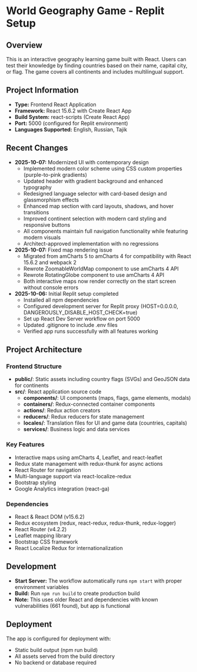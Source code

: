 # World Geography Game - Replit Setup

## Overview
This is an interactive geography learning game built with React. Users can test their knowledge by finding countries based on their name, capital city, or flag. The game covers all continents and includes multilingual support.

## Project Information
- **Type:** Frontend React Application
- **Framework:** React 15.6.2 with Create React App
- **Build System:** react-scripts (Create React App)
- **Port:** 5000 (configured for Replit environment)
- **Languages Supported:** English, Russian, Tajik

## Recent Changes
- **2025-10-07:** Modernized UI with contemporary design
  - Implemented modern color scheme using CSS custom properties (purple-to-pink gradients)
  - Updated header with gradient background and enhanced typography
  - Redesigned language selector with card-based design and glassmorphism effects
  - Enhanced map section with card layouts, shadows, and hover transitions
  - Improved continent selection with modern card styling and responsive buttons
  - All components maintain full navigation functionality while featuring modern visuals
  - Architect-approved implementation with no regressions
- **2025-10-07:** Fixed map rendering issue
  - Migrated from amCharts 5 to amCharts 4 for compatibility with React 15.6.2 and webpack 2
  - Rewrote ZoomableWorldMap component to use amCharts 4 API
  - Rewrote RotatingGlobe component to use amCharts 4 API
  - Both interactive maps now render correctly on the start screen without console errors
- **2025-10-06:** Initial Replit setup completed
  - Installed all npm dependencies
  - Configured development server for Replit proxy (HOST=0.0.0.0, DANGEROUSLY_DISABLE_HOST_CHECK=true)
  - Set up React Dev Server workflow on port 5000
  - Updated .gitignore to include .env files
  - Verified app runs successfully with all features working

## Project Architecture
### Frontend Structure
- **public/**: Static assets including country flags (SVGs) and GeoJSON data for continents
- **src/**: React application source code
  - **components/**: UI components (maps, flags, game elements, modals)
  - **containers/**: Redux-connected container components
  - **actions/**: Redux action creators
  - **reducers/**: Redux reducers for state management
  - **locales/**: Translation files for UI and game data (countries, capitals)
  - **services/**: Business logic and data services

### Key Features
- Interactive maps using amCharts 4, Leaflet, and react-leaflet
- Redux state management with redux-thunk for async actions
- React Router for navigation
- Multi-language support via react-localize-redux
- Bootstrap styling
- Google Analytics integration (react-ga)

### Dependencies
- React & React DOM (v15.6.2)
- Redux ecosystem (redux, react-redux, redux-thunk, redux-logger)
- React Router (v4.2.2)
- Leaflet mapping library
- Bootstrap CSS framework
- React Localize Redux for internationalization

## Development
- **Start Server:** The workflow automatically runs `npm start` with proper environment variables
- **Build:** Run `npm run build` to create production build
- **Note:** This uses older React and dependencies with known vulnerabilities (661 found), but app is functional

## Deployment
The app is configured for deployment with:
- Static build output (npm run build)
- All assets served from the build directory
- No backend or database required
